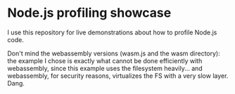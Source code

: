 # Node.js profiling showcase

I use this repository for live demonstrations about how to profile Node.js code.

Don't mind the webassembly versions (wasm.js and the wasm directory): the example I chose is exactly what cannot be done efficiently with webassembly, since this example uses the filesystem heavily... and webassembly, for security reasons, virtualizes the FS with a very slow layer. Dang.


